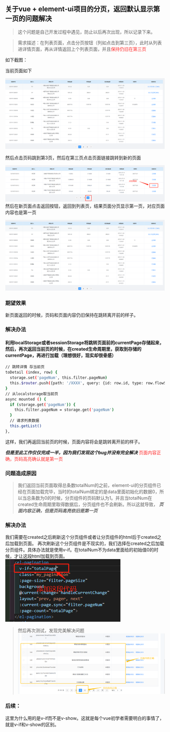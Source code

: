 ## 关于vue + element-ui项目的分页，返回默认显示第一页的问题解决

> 这个问题是自己开发过程中遇见，防止以后再次出现，所以记录下来。

> 需求描述：在列表页面，点击分页按钮（列如点击到第三页），此时从列表进详情页面，再从详情返回上个列表页面，并且<font color=#FF3030>保持仍旧在第三页</font>

如下截图：

当前页面如下

![截图](../images/jietu.png)

然后点击页码跳到第3页，然后在第三页点击页面链接跳转到新的页面

![截图](../images/jietu1.png)
然后在新页面点击返回按钮，返回到列表页，结果页面分页显示第一页，对应页面内容也是第一页

![截图](../images/jietu.png)

### 期望效果

新页面返回的时候，页码和页面内容仍旧保持在跳转离开前的样子。

### 解决办法
#### 利用localStorage或者sessionStorage将跳转页面前的currentPage存储起来，然后，再次返回当前页的时候，在created生命周期里，获取到存储的currentPage，再进行加载（理想很好，现实却很骨感）

```sh
// 跳转详情 存当前页
toDetail (index, row) {
  storage.set('pageNum', this.filter.pageNum)
  this.$router.push({path: '/XXXX', query: {id: row.id, type: row.flowStatus.value}})
}
// 从localstorage取当前页
async mounted () {
  if (storage.get('pageNum')) {
    this.filter.pageNum = storage.get('pageNum')
  }
  // 请求列表数据
  this.getList()
},
```

这样，我们再返回当前页的时候，页面内容将会是跳转离开前的样子。

***但是至此工作仅仅完成一半，因为我们发现这个bug并没有完全解决***
<font color=#FF3030>页面内容正确，页码高亮确认就是第一页</font>

### 问题造成原因
> 我们返回当前页面取得总条数totalNum的之前，element-ui的分页组件已经在页面加载完毕，当时的totalNum绑定的是data里面初始化的数据0，所以当总条数为0的时候，分页组件的页码默认为1。并且当totalNum在created生命周期里取得数据后，分页组件也不会刷新。所以这就导致， ***页面内容正确，但是页码高亮依旧是第一页***

### 解决办法
我们需要在created之后刷新这个分页组件或者让分页组件的html后于created之后加载到页面。
再次刷新这个分页组件是不现实的，我们选择在created之后加载分页组件。具体办法就是使用v-if。在totalNum不为data里面给的初始值0的时候，才让这段html加载到页面。
![截图](../images/jietu2.png)

> 然后再次测试，发现完美解决问题
![截图](../images/jietu3.png)

### 后续：
这里为什么用的是v-if而不是v-show。这就是每个vue初学者需要明白的事情了，就是v-if和v-show的区别。